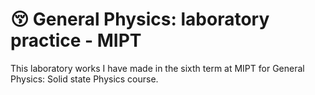 # 😚 General Physics: laboratory practice - MIPT

This laboratory works I have made in the sixth term at MIPT for General Physics: Solid state Physics course.
